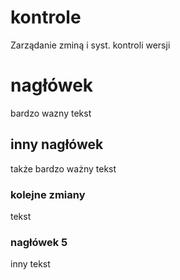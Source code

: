 # kontrole
Zarządanie zminą i syst. kontroli wersji

# nagłówek
bardzo wazny tekst

## inny nagłówek
także bardzo ważny tekst

### kolejne zmiany
tekst

### nagłówek 5
inny tekst